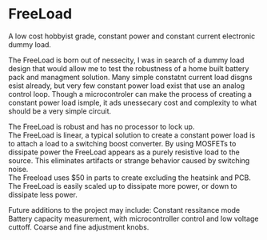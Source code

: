 # FreeLoad
A low cost hobbyist grade, constant power and constant current electronic dummy load.

The FreeLoad is born out of nessecity, I was in search of a dummy load design that would allow me to test the robustness of a home built battery pack and managment solution.  Many simple constatnt current load disgns esist already, but very few constant power load exist that use an analog control loop.  Though a microcontroler can make the process of creating a constant power load ismple, it ads unessecary cost and complexity to what should be a very simple circuit.  

The FreeLoad is robust and has no processor to lock up.  
The FreeLoad is linear, a typical solution to create a constant power load is to attach a load to a switching boost converter.  By using MOSFETs to dissipate power the FreeLoad appears as a purely resistive load to the source.  This eliminates artifacts or strange behavior caused by switching noise.   
The Freeload uses $50 in parts to create excluding the heatsink and PCB.  
The FreeLoad is easily scaled up to dissipate more power, or down to dissipate less power. 


Future additions to the project may include:
Constant ressitance mode
Battery capacity measurement, with microcontroller control and low voltage cuttoff. 
Coarse and fine adjustment knobs.  

